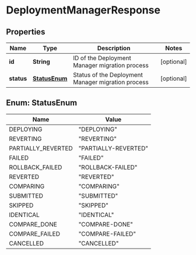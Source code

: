 

# DeploymentManagerResponse


## Properties

| Name | Type | Description | Notes |
|------------ | ------------- | ------------- | -------------|
|**id** | **String** | ID of the Deployment Manager migration process |  [optional] |
|**status** | [**StatusEnum**](#StatusEnum) | Status of the Deployment Manager migration process |  [optional] |



## Enum: StatusEnum

| Name | Value |
|---- | -----|
| DEPLOYING | &quot;DEPLOYING&quot; |
| REVERTING | &quot;REVERTING&quot; |
| PARTIALLY_REVERTED | &quot;PARTIALLY-REVERTED&quot; |
| FAILED | &quot;FAILED&quot; |
| ROLLBACK_FAILED | &quot;ROLLBACK-FAILED&quot; |
| REVERTED | &quot;REVERTED&quot; |
| COMPARING | &quot;COMPARING&quot; |
| SUBMITTED | &quot;SUBMITTED&quot; |
| SKIPPED | &quot;SKIPPED&quot; |
| IDENTICAL | &quot;IDENTICAL&quot; |
| COMPARE_DONE | &quot;COMPARE-DONE&quot; |
| COMPARE_FAILED | &quot;COMPARE-FAILED&quot; |
| CANCELLED | &quot;CANCELLED&quot; |



